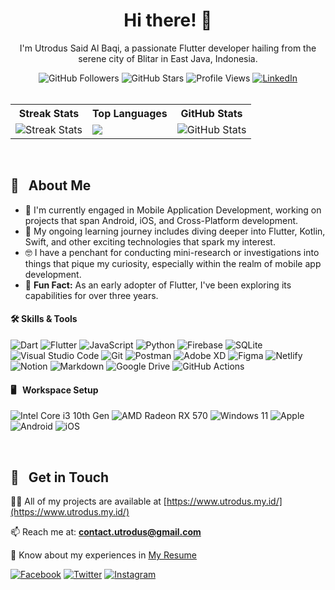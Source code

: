 
<div align="center">
  <h1>Hi there! 👋</h1>
  <p>I'm Utrodus Said Al Baqi, a passionate Flutter developer hailing from the serene city of Blitar in East Java, Indonesia.</p>
</div>


<div align="center">
  <img src="https://img.shields.io/github/followers/utrodus?label=GitHub%20Followers&style=for-the-badge" alt="GitHub Followers" />
  <img src="https://img.shields.io/github/stars/utrodus?label=GitHub%20Stars&style=for-the-badge" alt="GitHub Stars" />
  <img src="https://komarev.com/ghpvc/?username=utrodus&label=Profile%20Views&color=blue&style=for-the-badge" alt="Profile Views" />
  <a href="https://www.linkedin.com/in/utrodus-said/">
    <img src="https://img.shields.io/badge/-CONNECT-blue?style=for-the-badge&logo=Linkedin&link=https://www.linkedin.com/in/utrodus-said/" alt="LinkedIn" />
  </a>
</div>

<br>


<div align="center">
  <table>
    <tr>
      <th>Streak Stats</th>
      <th>Top Languages</th>
      <th>GitHub Stats</th>
    </tr>
    <tr>
      <td><img src="https://github-readme-streak-stats.herokuapp.com/?user=utrodus&" alt="Streak Stats" /></td>
      <td><img  src="https://github-readme-stats.vercel.app/api/top-langs/?username=utrodus&theme=light&hide_langs_below=1" /></td>
      <td><img src="https://github-readme-stats.vercel.app/api?username=utrodus&show_icons=true&locale=en" alt="GitHub Stats" /></td>
    </tr>
  </table>
</div>

<br>

## 💎 &nbsp; About Me

- 🔭 I'm currently engaged in Mobile Application Development, working on projects that span Android, iOS, and Cross-Platform development.
- 🌱 My ongoing learning journey includes diving deeper into Flutter, Kotlin, Swift, and other exciting technologies that spark my interest.
- 🤓 I have a penchant for conducting mini-research or investigations into things that pique my curiosity, especially within the realm of mobile app development.
- 🗿 **Fun Fact:** As an early adopter of Flutter, I've been exploring its capabilities for over three years.


<div>
  <h4>🛠️ Skills & Tools</h4>
  <p>
    <img src="https://img.shields.io/badge/dart-%230175C2.svg?style=for-the-badge&logo=dart&logoColor=white" alt="Dart" />
    <img src="https://img.shields.io/badge/Flutter-02569B?style=for-the-badge&logo=flutter&logoColor=white" alt="Flutter" />
    <img src="https://img.shields.io/badge/JavaScript-323330?style=for-the-badge&logo=javascript&logoColor=F7DF1E" alt="JavaScript" />
    <img src="https://img.shields.io/badge/Python-3776AB?style=for-the-badge&logo=python&logoColor=white" alt="Python" />
    <img src="https://img.shields.io/badge/Firebase-ffca28?style=for-the-badge&logo=firebase&logoColor=black" alt="Firebase" />    
    <img src="https://img.shields.io/badge/SQLite-07405E?style=for-the-badge&logo=sqlite&logoColor=white" alt="SQLite" />
    <img src="https://img.shields.io/badge/Visual%20Studio%20Code-0078d7.svg?style=for-the-badge&logo=visual-studio-code&logoColor=white" alt="Visual Studio Code" />
    <img src="https://img.shields.io/badge/Git-F05032?style=for-the-badge&logo=git&logoColor=white" alt="Git" />
    <img src="https://img.shields.io/badge/Postman-FF6C37?style=for-the-badge&logo=postman&logoColor=white" alt="Postman" />
    <img src="https://img.shields.io/badge/adobe_xd-470137?style=for-the-badge&logo=adobe-xd&logoColor=white" alt="Adobe XD" />
    <img src="https://img.shields.io/badge/figma-000000?style=for-the-badge&logo=figma&logoColor=white" alt="Figma" />
    <img src="https://img.shields.io/badge/Netlify-00C7B7?style=for-the-badge&logo=netlify&logoColor=white" alt="Netlify" />
    <img src="https://img.shields.io/badge/Notion-%23000000.svg?style=for-the-badge&logo=notion&logoColor=white" alt="Notion" />
    <img src="https://img.shields.io/badge/Markdown-000000?style=for-the-badge&logo=markdown&logoColor=white" alt="Markdown" />
    <img src="https://img.shields.io/badge/Google%20Drive-4285F4?style=for-the-badge&logo=googledrive&logoColor=white" alt="Google Drive" />
    <img src="https://img.shields.io/badge/github%20actions-%232671E5.svg?style=for-the-badge&logo=githubactions&logoColor=white" alt="GitHub Actions" />
  </p>
</div>


<div >
  <h4>🖥️ &nbsp; Workspace Setup</h4>
  <p>
    <img src="https://img.shields.io/badge/Intel-Core_i3_10th-0071C5?style=for-the-badge&logo=intel&logoColor=white" alt="Intel Core i3 10th Gen" />
    <img src="https://img.shields.io/badge/AMD-Radeon_RX_570-ED1C24?style=for-the-badge&logo=amd&logoColor=white" alt="AMD Radeon RX 570" />
    <img src="https://img.shields.io/badge/Windows_11-0078D6?style=for-the-badge&logo=windows&logoColor=white" alt="Windows 11" />
    <img src="https://img.shields.io/badge/Apple-Custom-9?style=for-the-badge&logo=apple&logoColor=white" alt="Apple" />
    <img src="https://img.shields.io/badge/Android-3DDC84?style=for-the-badge&logo=android&logoColor=white" alt="Android" />
    <img src="https://img.shields.io/badge/iOS-000000?style=for-the-badge&logo=ios&logoColor=white" alt="iOS" />
  </p>
</div>

<br>

##  💼 &nbsp; Get in Touch

👨‍💻 All of my projects are available at [https://www.utrodus.my.id/](https://www.utrodus.my.id/)
  
📫 Reach me at: **contact.utrodus@gmail.com**
  
📄 Know about my experiences in [My Resume](https://drive.google.com/file/d/1Jh6jWzEFOGR5PFBhW7iHwcUk9wYr-fF-/view?usp=drive_link)

[![Facebook](https://img.shields.io/badge/Facebook-1877F2?style=for-the-badge&logo=facebook&logoColor=white)](https://www.facebook.com/utrodus)
[![Twitter](https://img.shields.io/badge/Twitter-1DA1F2?style=for-the-badge&logo=twitter&logoColor=white)](https://twitter.com/utrodusB)
[![Instagram](https://img.shields.io/badge/Instagram-E4405F?style=for-the-badge&logo=instagram&logoColor=white)](https://www.instagram.com/utrodus/)

